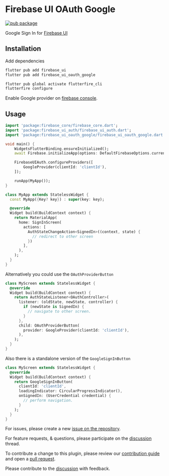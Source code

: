 # Firebase UI OAuth Google

[![pub package](https://img.shields.io/pub/v/firebase_ui_oauth_google.svg)](https://pub.dev/packages/firebase_ui_oauth_google)

Google Sign In for [Firebase UI](https://pub.dev/packages/firebase_ui)

## Installation

Add dependencies

```sh
flutter pub add firebase_ui
flutter pub add firebase_ui_oauth_google

flutter pub global activate flutterfire_cli
flutterfire configure
```

Enable Google provider on [firebase console](https://console.firebase.google.com/).

## Usage

```dart
import 'package:firebase_core/firebase_core.dart';
import 'package:firebase_ui_auth/firebase_ui_auth.dart';
import 'package:firebase_ui_oauth_google/firebase_ui_oauth_google.dart';

void main() {
    WidgetsFlutterBinding.ensureInitialized();
    await Firebase.initializeApp(options: DefaultFirebaseOptions.currentPlatform);

    FirebaseUIAuth.configureProviders([
        GoogleProvider(clientId: 'clientId'),
    ]);

    runApp(MyApp());
}

class MyApp extends StatelessWidget {
  const MyApp({Key? key}) : super(key: key);

  @override
  Widget build(BuildContext context) {
    return MaterialApp(
      home: SignInScreen(
        actions: [
          AuthStateChangeAction<SignedIn>((context, state) {
            // redirect to other screen
          })
        ],
      ),
    );
  }
}
```

Alternatively you could use the `OAuthProviderButton`

```dart
class MyScreen extends StatelessWidget {
  @override
  Widget build(BuildContext context) {
    return AuthStateListener<OAuthController>(
      listener: (oldState, newState, controller) {
        if (newState is SignedIn) {
          // navigate to other screen.
        }
      },
      child: OAuthProviderButton(
        provider: GoogleProvider(clientId: 'clientId'),
      ),
    );
  }
}
```

Also there is a standalone version of the `GoogleSignInButton`

```dart
class MyScreen extends StatelessWidget {
  @override
  Widget build(BuildContext context) {
    return GoogleSignInButton(
      clientId: 'clientId',
      loadingIndicator: CircularProgressIndicator(),
      onSignedIn: (UserCredential credential) {
        // perform navigation.
      }
    );
  }
}
```

For issues, please create a new [issue on the repository](https://github.com/firebase/flutterfire/issues).

For feature requests, & questions, please participate on the [discussion](https://github.com/firebase/flutterfire/discussions/6978) thread.

To contribute a change to this plugin, please review our [contribution guide](https://github.com/firebase/flutterfire/blob/master/CONTRIBUTING.md) and open a [pull request](https://github.com/firebase/flutterfire/pulls).

Please contribute to the [discussion](https://github.com/firebase/flutterfire/discussions/6978) with feedback.
